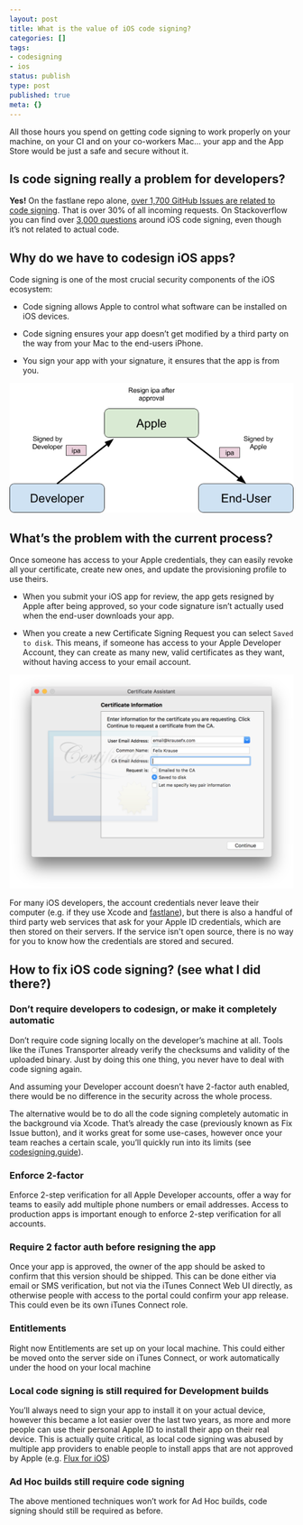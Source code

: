 ```yaml
---
layout: post
title: What is the value of iOS code signing?
categories: []
tags:
- codesigning
- ios
status: publish
type: post
published: true
meta: {}
---
```


All those hours you spend on getting code signing to work properly on your machine, on your CI and on your co-workers Mac… your app and the App Store would be just a safe and secure without it.

## Is code signing really a problem for developers?


**Yes!**
 On the fastlane repo alone, 
[over 1,700 GitHub Issues are related to code signing](https://github.com/fastlane/fastlane/search?utf8=%E2%9C%93&q=%22provisioning+profile%22+OR+%22code+signing%22+OR+%22codesign%22+OR+%22certificate%22+OR+%22codesigning%22&type=Issues). That is over 30% of all incoming requests. On Stackoverflow you can find over 
[3,000 questions](https://stackoverflow.com/search?q=ios+code+signing) around iOS code signing, even though it’s not related to actual code.

## Why do we have to codesign iOS apps?


Code signing is one of the most crucial security components of the iOS ecosystem:

* Code signing allows Apple to control what software can be installed on iOS devices. 


* Code signing ensures your app doesn’t get modified by a third party on the way from your Mac to the end-users iPhone.


* You sign your app with your signature, it ensures that the app is from you.
  
      
![](/squarespace_images/static_545299aae4b0e9514fe30c95_54529a29e4b025a90f45cc50_58f03fa7d482e960c0f03cd9_1492139949018__img.png_)
  


## What’s the problem with the current process?


Once someone has access to your Apple credentials, they can easily revoke all your certificate, create new ones, and update the provisioning profile to use theirs. 

* When you submit your iOS app for review, the app gets resigned by Apple after being approved, so your code signature isn’t actually used when the end-user downloads your app.


* When you create a new Certificate Signing Request you can select `Saved to disk`. This means, if someone has access to your Apple Developer Account, they can create as many new, valid certificates as they want, without having access to your email account.
  
      
![](/squarespace_images/static_545299aae4b0e9514fe30c95_54529a29e4b025a90f45cc50_58f03f4186e6c0436eebf811_1492139855970_Screenshot+2017-04-10+06.30.15.png.15.png_)
  


For many iOS developers, the account credentials never leave their computer (e.g. if they use Xcode and 
[fastlane](https://fastlane.tools)), but there is also a handful of third party web services that ask for your Apple ID credentials, which are then stored on their servers. If the service isn't open source, there is no way for you to know how the credentials are stored and secured.

## How to fix iOS code signing? (see what I did there?)


### Don’t require developers to codesign, or make it completely automatic


Don’t require code signing locally on the developer’s machine at all. Tools like the iTunes Transporter already verify the checksums and validity of the uploaded binary. Just by doing this one thing, you never have to deal with code signing again. 

And assuming your Developer account doesn’t have 2-factor auth enabled, there would be no difference in the security across the whole process.

The alternative would be to do all the code signing completely automatic in the background via Xcode. That’s already the case (previously known as Fix Issue button), and it works great for some use-cases, however once your team reaches a certain scale, you’ll quickly run into its limits (see 
[codesigning.guide](https://codesigning.guide)).

### Enforce 2-factor


Enforce 2-step verification for all Apple Developer accounts, offer a way for teams to easily add multiple phone numbers or email addresses. Access to production apps is important enough to enforce 2-step verification for all accounts.

### Require 2 factor auth before resigning the app


Once your app is approved, the owner of the app should be asked to confirm that this version should be shipped. This can be done either via email or SMS verification, but not via the iTunes Connect Web UI directly, as otherwise people with access to the portal could confirm your app release. This could even be its own iTunes Connect role.

### Entitlements


Right now Entitlements are set up on your local machine. This could either be moved onto the server side on iTunes Connect, or work automatically under the hood on your local machine

### Local code signing is still required for Development builds


You’ll always need to sign your app to install it on your actual device, however this became a lot easier over the last two years, as more and more people can use their personal Apple ID to install their app on their real device. This is actually quite critical, as local code signing was abused by multiple app providers to enable people to install apps that are not approved by Apple (e.g. 
[Flux for iOS](https://justgetflux.com/sideload/))

### Ad Hoc builds still require code signing


The above mentioned techniques won’t work for Ad Hoc builds, code signing should still be required as before.
